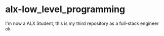 # alx-low_level_programming
I'm now a ALX Student, this is my third repository as a full-stack engineer
ok

